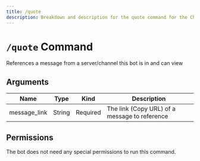 ```yaml
---
title: /quote
description: Breakdown and description for the quote command for the Chewbotcca Discord bot
---
```


# `/quote` Command

References a message from a server/channel this bot is in and can view

## Arguments

| Name         | Type   | Kind     | Description                                   |
|--------------|--------|----------|-----------------------------------------------|
| message_link | String | Required | The link (Copy URL) of a message to reference |

## Permissions

The bot does not need any special permissions to run this command.
